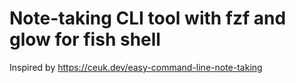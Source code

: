 # Note-taking CLI tool with fzf and glow for fish shell

Inspired by https://ceuk.dev/easy-command-line-note-taking
